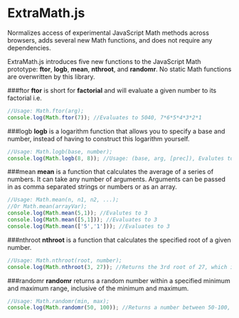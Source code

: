 # ExtraMath.js
Normalizes access of experimental JavaScript Math methods across browsers, adds several new Math functions, and does not require any dependencies.

ExtraMath.js introduces five new functions to the JavaScript Math prototype: **ftor**, **logb**, **mean**, **nthroot**, and **randomr**.  No static Math functions are overwritten by this library.

###ftor
**ftor** is short for **factorial** and will evaluate a given number to its factorial i.e.
```javascript
//Usage: Math.ftor(arg);
console.log(Math.ftor(7)); //Evaluates to 5040, 7*6*5*4*3*2*1
```

###logb
**logb** is a logarithm function that allows you to specify a base and number, instead of having to construct this logarithm yourself.
```javascript
//Usage: Math.logb(base, number);
console.log(Math.logb(8, 8)); //Usage: (base, arg, [prec]), Evalutes to 1
```

###mean
**mean** is a function that calculates the average of a series of numbers. It can take any number of arguments.  Arguments can be passed in as comma separated strings or numbers or as an array. 
```javascript
//Usage: Math.mean(n, n1, n2, ...);
//Or Math.mean(arrayVar);
console.log(Math.mean(5,1)); //Evalutes to 3
console.log(Math.mean([5,1])); //Evaluates to 3
console.log(Math.mean(['5','1'])); //Evaluates to 3
```

###nthroot
**nthroot** is a function that calculates the specified root of a given number.  
```javascript
//Usage: Math.nthroot(root, number);
console.log(Math.nthroot(3, 27)); //Returns the 3rd root of 27, which is 3
```

###randomr
**randomr** returns a random number within a specified minimum and maximum range, inclusive of the minimum and maximum. 
```javascript
//Usage: Math.randomr(min, max);
console.log(Math.randomr(50, 100)); //Returns a number between 50-100, inclusive
```
